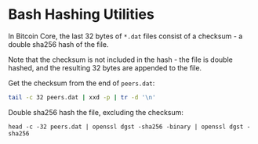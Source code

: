 Bash Hashing Utilities
======================

In Bitcoin Core, the last 32 bytes of `*.dat` files consist of a checksum - a double sha256 hash of the file.

Note that the checksum is not included in the hash - the file is double hashed, and the resulting 32 bytes are appended to the file.

Get the checksum from the end of `peers.dat`:

```bash
tail -c 32 peers.dat | xxd -p | tr -d '\n'
```

Double sha256 hash the file, excluding the checksum:

```
head -c -32 peers.dat | openssl dgst -sha256 -binary | openssl dgst -sha256
```
